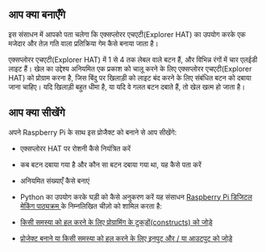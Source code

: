 ## आप क्या बनाएँगे

इस संसाधन में आपको पता चलेगा कि एक्सप्लोरर एचएटी(Explorer HAT) का उपयोग करके एक मजेदार और तेज़ गति वाला प्रतिक्रिया गेम कैसे बनाया जाता है।

एक्सप्लोरर एचएटी(Explorer HAT) में 1 से 4 तक लेबल वाले बटन हैं, और विभिन्न रंगों में चार एलईडी लाइट हैं। खेल का उद्देश्य अनियमित एक प्रकाश को चालू करने के लिए एक्सप्लोरर एचएटी(Explorer HAT) को प्रोग्राम करना है, जिस बिंदु पर खिलाड़ी को लाइट बंद करने के लिए संबंधित बटन को दबाया जाना चाहिए। यदि खिलाड़ी बहुत धीमा है, या यदि वे गलत बटन दबाते हैं, तो खेल खत्म हो जाता है।

## आप क्या सीखेंगे

अपने Raspberry Pi के साथ इस प्रोजैक्ट को बनाने से आप सीखेंगे:

- एक्सप्लोरर HAT पर रोशनी कैसे नियंत्रित करें
- कब बटन दबाया गया है और कौन सा बटन दबाया गया था, यह कैसे पता करें
- अनियमित संख्याएँ कैसे बनाएं
- Python का उपयोग करके घड़ी को कैसे अनुकरण करें यह संसाधन [ Raspberry Pi डिजिटल मेकिंग पाठ्यक्रम ](https://www.raspberrypi.org/curriculum/) के निम्नलिखित चीज़ो को शामिल करता है:

- [किसी समस्या को हल करने के लिए प्रोग्रामिंग के टुकड़ों(constructs) को जोड़े](https://www.raspberrypi.org/curriculum/programming/builder)

- [प्रोजेक्ट बनाने या किसी समस्या को हल करने के लिए इनपुट और / या आउटपुट को जोड़े](https://www.raspberrypi.org/curriculum/physical-computing/builder)